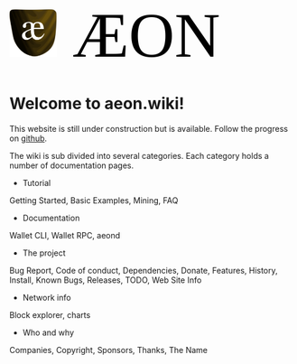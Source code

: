 <span style="
align:center;
    color: black;
    font-size: 8em;
    font-family:lindsay-becker"><img src="img.svg" style="width:.75em;height:.75em;">  ÆON</span>

# Welcome to aeon.wiki!

This website is still under construction but is available. 
Follow the progress on [github](https://github.com/ivoryguru/aeonwiki).

The wiki is sub divided into several categories. Each category holds a number of documentation pages.

* Tutorial

Getting Started, Basic Examples, Mining, FAQ

* Documentation

Wallet CLI, Wallet RPC, aeond

* The project

Bug Report, Code of conduct, Dependencies, Donate, Features, History, Install, Known Bugs, Releases, TODO, Web Site Info

* Network info

Block explorer, charts

* Who and why

Companies, Copyright, Sponsors, Thanks, The Name


## 
